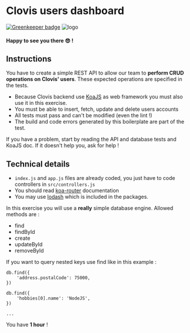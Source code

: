 
# Clovis users dashboard

[![Greenkeeper badge](https://badges.greenkeeper.io/Clovis-team/clovis-backend-exercise.svg)](https://greenkeeper.io/)
![logo](images/logo-clovis.png)

#### Happy to see you there :sunglasses: !

## Instructions

You have to create a simple REST API to allow our team to **perform CRUD operations on Clovis' users**.
These expected operations are specified in the tests.

* Because Clovis backend use [KoaJS](http://koajs.com/) as web framework you must also use it in this exercise.
* You must be able to insert, fetch, update and delete users accounts
* All tests must pass and can't be modified (even the lint !)
* The build and code errors generated by this boilerplate are part of the test.

If you have a problem, start by reading the API and database tests and KoaJS doc. 
If it doesn't help you, ask for help !

## Technical details

* `index.js` and `app.js` files are already coded, you just have to code controllers in `src/controllers.js`
* You should read [koa-router](https://github.com/alexmingoia/koa-router/tree/master) documentation
* You may use [lodash](https://lodash.com/) which is included in the packages.

In this exercise you will use a **really** simple database engine. Allowed methods are :
* find
* findById
* create
* updateById
* removeById

If you want to query nested keys use find like in this example :
```
db.find({
    'address.postalCode': 75000,
})

db.find({
    'hobbies[0].name': 'NodeJS',
})

...
```

You have **1 hour** !
